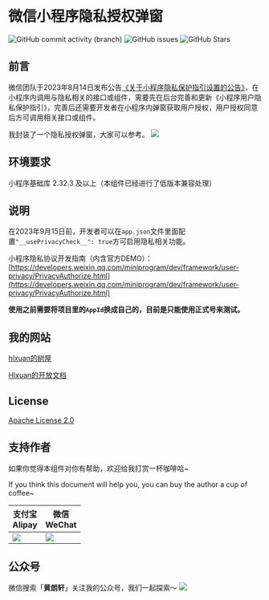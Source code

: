 # 微信小程序隐私授权弹窗
![GitHub commit activity (branch)](https://img.shields.io/github/commit-activity/m/Hlxuan/privacyPopup) ![GitHub issues](https://img.shields.io/github/issues/Hlxuan/privacyPopup) ![GitHub Stars](https://img.shields.io/github/stars/Hlxuan/privacyPopup)



## 前言
微信团队于2023年8月14日发布公告[《关于小程序隐私保护指引设置的公告》](https://mp.weixin.qq.com/cgi-bin/announce?action=getannouncement&announce_id=11691660367cfUvX&version=&lang=zh_CN&token=)，在小程序内调用与隐私相关的接口或组件，需要先在后台完善和更新《小程序用户隐私保护指引》，完善后还需要开发者在小程序内弹窗获取用户授权，用户授权同意后方可调用相关接口或组件。

我封装了一个隐私授权弹窗，大家可以参考。
![](https://images.hlxuan.top/2023/08/ac737c2946d36e40.PNG)


## 环境要求
小程序基础库 2.32.3 及以上（本组件已经进行了低版本兼容处理）


## 说明
在2023年9月15日前，开发者可以在`app.json`文件里面配置`"__usePrivacyCheck__": true`方可启用隐私相关功能。

小程序隐私协议开发指南（内含官方DEMO）：[https://developers.weixin.qq.com/miniprogram/dev/framework/user-privacy/PrivacyAuthorize.html](https://developers.weixin.qq.com/miniprogram/dev/framework/user-privacy/PrivacyAuthorize.html)

**使用之前需要将项目里的`AppId`换成自己的，目前是只能使用正式号来测试。**


## 我的网站
[hlxuan的树屋](https://www.hlxuan.top)

[Hlxuan的开放文档](https://doc.hlxuan.top)


## License
[Apache License 2.0](LICENSE)


## 支持作者

如果你觉得本组件对你有帮助，欢迎给我打赏一杯咖啡哈~

If you think this document will help you, you can buy the author a cup of coffee~


| 支付宝<br>Alipay                                           | 微信<br>WeChat                                             |
| ---------------------------------------------------------- | ---------------------------------------------------------- |
| ![](https://res.hlxuan.top/opendoc/support-author/alipay.png) | ![](https://res.hlxuan.top/opendoc/support-author/weixin.png) |


## 公众号
微信搜索「**黄朗轩**」关注我的公众号，我们一起探索～
![](https://res.hlxuan.top/opendoc/gzh-banner.png)